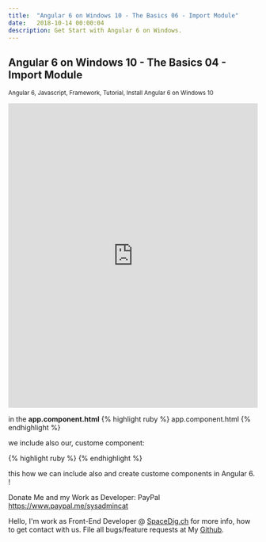 ```yaml
---
title:  "Angular 6 on Windows 10 - The Basics 06 - Import Module"
date:   2018-10-14 00:00:04
description: Get Start with Angular 6 on Windows.
---
```

<h2 id="this-post-is-the-last-of-a-series-of-posts-in-which-i-write-about-the-observable-type-in-the-first-post-we-went-ahead-writing-an-observable-from-scratch-in-order-to-fully-understand-it-we-then-explored-how-to-create-observables-from-values-arrays-dom-events-and-promises-this-time-well-focus-on-compositions-by-rewriting-some-basic-composition-operators">
Angular 6 on Windows 10 - The Basics 04 - Import Module</h2>

<small>Angular 6, Javascript, Framework, Tutorial, Install Angular 6 on Windows 10</small>

<iframe width="100%" height="615" src="https://www.youtube.com/embed/X-VL9YcuFjA" frameborder="0" allow="autoplay; encrypted-media" allowfullscreen></iframe>

in the <strong>app.component.html</strong>
{% highlight ruby %}
app.component.html
{% endhighlight %}

we include also our, custome component:

{% highlight ruby %}
<app-server></app-server>
{% endhighlight %}


this how we can include also and create custome components in Angular 6. ! 

Donate Me and my Work as Developer: PayPal <a href="https://www.paypal.me/sysadmincat">https://www.paypal.me/sysadmincat </a>


 Hello, I'm work as Front-End Developer @ [SpaceDig.ch][spacedig] for more info, how to get contact with us. File all bugs/feature requests at My  [Github][jekyll-gh].

[jekyll-gh]: https://github.com/spaceg
[spacedig]:    http://spacedig.ch
